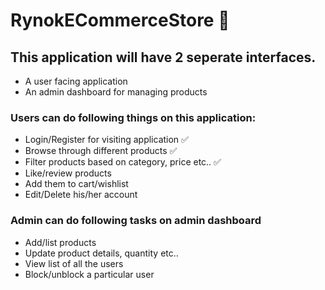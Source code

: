 # RynokECommerceStore 🛒

## This application will have 2 seperate interfaces.

- A user facing application
- An admin dashboard for managing products

### Users can do following things on this application:

- Login/Register for visiting application ✅
- Browse through different products ✅
- Filter products based on category, price etc.. ✅
- Like/review products
- Add them to cart/wishlist
- Edit/Delete his/her account

### Admin can do following tasks on admin dashboard

- Add/list products
- Update product details, quantity etc..
- View list of all the users
- Block/unblock a particular user
